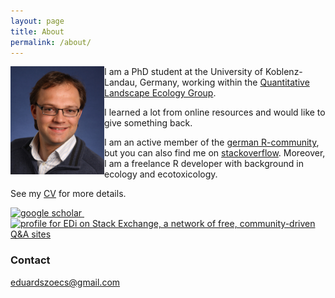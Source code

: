 ```yaml
---
layout: page
title: About
permalink: /about/
---
```


<img style="float: left" width="150" src="/images/me.jpg" style="padding:20px;">

I am a PhD student at the University of Koblenz-Landau, Germany, working within the [Quantitative Landscape Ecology Group](https://www.uni-koblenz-landau.de/en/campus-landau/faculty7/environmental-sciences/landscape-ecology?set_language=en).

I learned a lot from online resources and  would like to give something back.  

I am an active member of the [german R-community](http://forum.r-statistik.de/index.php), but you can also find me on [stackoverflow](http://stackoverflow.com/users/511399/edi).
Moreover, I am a freelance R developer with background in ecology and ecotoxicology.



See my [CV](/files/escv.pdf) for more details.


<a href="https://scholar.google.de/citations?user=QlQH1zEAAAAJ&hl=en" target="_blank">
<img height="49" src="http://scholar.google.de/intl/de/scholar/images/scholar_logo_lg_2011.gif" alt="google scholar">
</a>

<a href="https://www.researchgate.net/profile/Eduard_Szoecs/">
<img alt="" src="https://www.researchgate.net/images/public/profile_share_badge.png">
</a>

<a href="http://stackexchange.com/users/240905/edi">
<img src="http://stackexchange.com/users/flair/240905.png?theme=dark" width="208" height="58" alt="profile for EDi on Stack Exchange, a network of free, community-driven Q&amp;A sites" title="profile for EDi on Stack Exchange, a network of free, community-driven Q&amp;A sites">
</a>

### Contact

[eduardszoecs@gmail.com](mailto:eduardszoecs@gmail.com)

